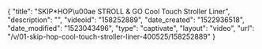 {
    "title": "SKIP*HOP\u00ae STROLL & GO Cool Touch Stroller Liner",
    "description": "",
    "videoid": "158252889",
    "date_created": "1522936518",
    "date_modified": "1523043496",
    "type": "captivate",
    "layout": "video",
    "url": "\/v\/01-skip-hop-cool-touch-stroller-liner-400525\/158252889"
}